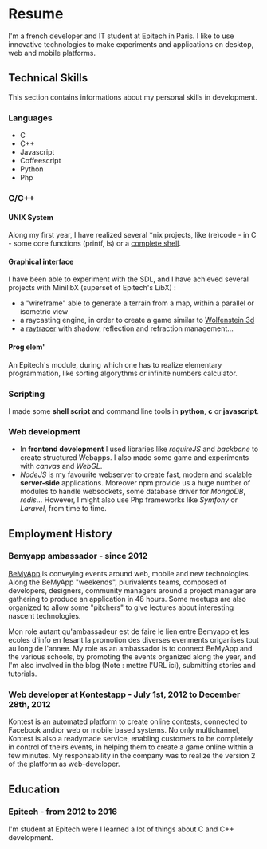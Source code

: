 Resume
======

I'm a french developer and IT student at Epitech in Paris. I like to use innovative technologies to make experiments and applications on desktop, web and mobile platforms.

Technical Skills
----------------

This section contains informations about my personal skills in development.

### Languages

- C
- C++
- Javascript
- Coffeescript
- Python
- Php

### C/C++

#### UNIX System

Along my first year, I have realized several *nix projects, like (re)code - in C - some core functions (printf, ls) or a [complete shell](#shell).

#### Graphical interface

I have been able to experiment with the SDL, and I have achieved several projects with MinilibX (superset of Epitech's LibX) :

- a "wireframe" able to generate a terrain from a map, within a parallel or isometric view
- a raycasting engine, in order to create a game similar to [Wolfenstein 3d](http://fr.wikipedia.org/wiki/Wolfenstein_3D)
- a [raytracer](#rt) with shadow, reflection and refraction management...

#### Prog elem'

An Epitech's module, during which one has to realize elementary programmation, like sorting algorythms or infinite numbers calculator.

### Scripting

I made some __shell script__ and command line tools in __python__, __c__ or __javascript__.


### Web development

- In __frontend development__  I used libraries like _requireJS_ and _backbone_ to create structured Webapps. I also made some game and experiments with _canvas_ and _WebGL_.
- _NodeJS_ is my favourite webserver to create fast, modern and scalable __server-side__ applications. Moreover npm provide us a huge number of modules to handle websockets, some database driver for _MongoDB_, _redis_... However, I might also use Php frameworks like _Symfony_ or _Laravel_, from time to time.

Employment History
------------------

### Bemyapp ambassador - since 2012

[BeMyApp](http://bemyapp.com) is conveying events around web, mobile and new technologies. Along the BeMyApp "weekends", plurivalents teams, composed of developers, designers, community managers around a project manager are gathering to produce an application in 48 hours.
Some meetups are also organized to allow some "pitchers" to give lectures about interesting nascent technologies.

Mon role autant qu'ambassadeur est de faire le lien entre Bemyapp et les ecoles d'info en fesant la promotion des diverses evenments origanises tout au long de l'annee.
My role as an ambassador is to connect BeMyApp and the various schools, by promoting the events organized along the year, and I'm also involved in the blog (Note : mettre l'URL ici), submitting stories and tutorials.

### Web developer at Kontestapp - July 1st, 2012 to December 28th, 2012

Kontest is an automated platform to create online contests, connected to Facebook and/or web or mobile based systems. No only multichannel, Kontest is also a readymade service, enabling customers to be completely in control of theirs events, in helping them to create a game online within a few minutes.
My responsability in the company was to realize the version 2 of the platform as web-developer.

Education
---------

### Epitech - from 2012 to 2016

I'm student at Epitech were I learned a lot of things about C and C++ development.
